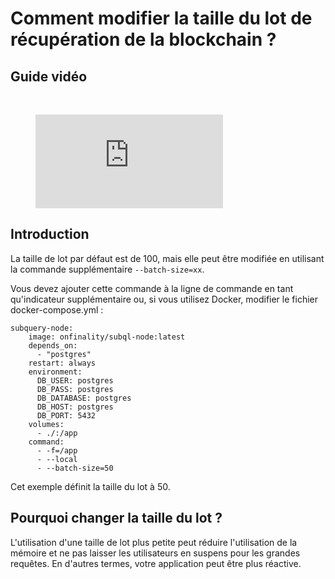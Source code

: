 # Comment modifier la taille du lot de récupération de la blockchain ?

## Guide vidéo

<br/>
<figure class="video_container">
  <iframe src="https://www.youtube.com/embed/LO_Gea_IN_s" frameborder="0" allowfullscreen="true"></iframe>
</figure>

## Introduction

La taille de lot par défaut est de 100, mais elle peut être modifiée en utilisant la commande supplémentaire `--batch-size=xx`.

Vous devez ajouter cette commande à la ligne de commande en tant qu'indicateur supplémentaire ou, si vous utilisez Docker, modifier le fichier docker-compose.yml :

```shell
subquery-node:
    image: onfinality/subql-node:latest
    depends_on:
      - "postgres"
    restart: always
    environment:
      DB_USER: postgres
      DB_PASS: postgres
      DB_DATABASE: postgres
      DB_HOST: postgres
      DB_PORT: 5432
    volumes:
      - ./:/app
    command:
      - -f=/app
      - --local
      - --batch-size=50

```

Cet exemple définit la taille du lot à 50.

## Pourquoi changer la taille du lot ?

L'utilisation d'une taille de lot plus petite peut réduire l'utilisation de la mémoire et ne pas laisser les utilisateurs en suspens pour les grandes requêtes. En d'autres termes, votre application peut être plus réactive. 